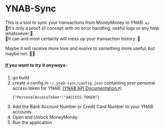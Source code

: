 # YNAB-Sync

This is a tool to sync your transactions from MoneyMoney to YNAB. 💶   
🚨It's only a proof of concept with no error handling, useful logs or any help whatsoever.🚧  
🚨It can and most certainly will mess up your transaction history. 🚧

Maybe it will receive more love and evolve to something more useful, but maybe not. 🤷‍♂️


##### If you want to try it anyways: 

1. go build 
2. create a config in `~/.ynab-sync/config.json` containing your personal access token for YNAB. [(YNAB API Documentation↗️)️](https://api.youneedabudget.com)
    ```
    {"PersonalAccessToken":"$ACCESS_TOKEN"}
    ```
3. Add the Bank Account Number or Credit Card Number to your YNAB accounts. 
4. Open and Unlock MoneyMoney.
5. Run the application 


